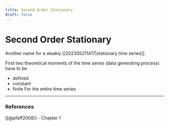 ```yaml
---
title: Second Order Stationary
draft: false
---
```

# Second Order Stationary
Another name for a weakly [[202305211417|stationary time series]]. 

First two theoretical moments of the time series (data generating process) have to be 
- defined
- constant 
- finite 
For the entire time series


---
### References
[[@pfaff2008]] - Chapter 1